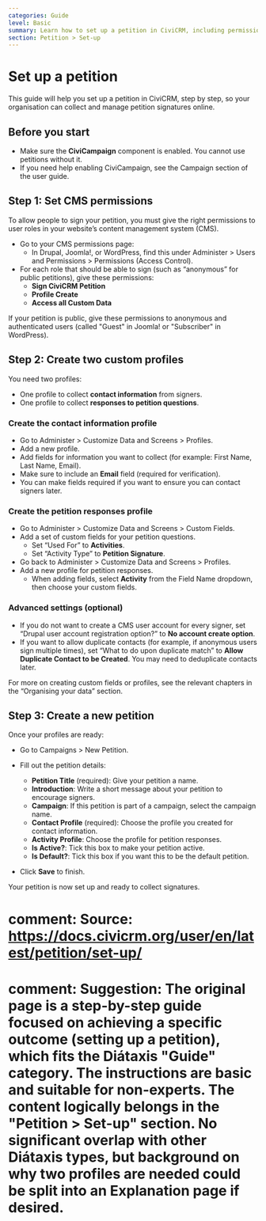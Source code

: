 ```yaml
---
categories: Guide
level: Basic
summary: Learn how to set up a petition in CiviCRM, including permissions and custom profiles, so your organisation can collect signatures online.
section: Petition > Set-up
---
```


# Set up a petition

This guide will help you set up a petition in CiviCRM, step by step, so your organisation can collect and manage petition signatures online.

## Before you start

- Make sure the **CiviCampaign** component is enabled. You cannot use petitions without it.
- If you need help enabling CiviCampaign, see the Campaign section of the user guide.

## Step 1: Set CMS permissions

To allow people to sign your petition, you must give the right permissions to user roles in your website’s content management system (CMS).

- Go to your CMS permissions page:
  - In Drupal, Joomla!, or WordPress, find this under Administer > Users and Permissions > Permissions (Access Control).
- For each role that should be able to sign (such as “anonymous” for public petitions), give these permissions:
  - **Sign CiviCRM Petition**
  - **Profile Create**
  - **Access all Custom Data**

If your petition is public, give these permissions to anonymous and authenticated users (called "Guest" in Joomla! or "Subscriber" in WordPress).

## Step 2: Create two custom profiles

You need two profiles:
- One profile to collect **contact information** from signers.
- One profile to collect **responses to petition questions**.

### Create the contact information profile

- Go to Administer > Customize Data and Screens > Profiles.
- Add a new profile.
- Add fields for information you want to collect (for example: First Name, Last Name, Email).
- Make sure to include an **Email** field (required for verification).
- You can make fields required if you want to ensure you can contact signers later.

### Create the petition responses profile

- Go to Administer > Customize Data and Screens > Custom Fields.
- Add a set of custom fields for your petition questions.
  - Set “Used For” to **Activities**.
  - Set “Activity Type” to **Petition Signature**.
- Go back to Administer > Customize Data and Screens > Profiles.
- Add a new profile for petition responses.
  - When adding fields, select **Activity** from the Field Name dropdown, then choose your custom fields.

### Advanced settings (optional)

- If you do not want to create a CMS user account for every signer, set “Drupal user account registration option?” to **No account create option**.
- If you want to allow duplicate contacts (for example, if anonymous users sign multiple times), set “What to do upon duplicate match” to **Allow Duplicate Contact to be Created**. You may need to deduplicate contacts later.

For more on creating custom fields or profiles, see the relevant chapters in the “Organising your data” section.

## Step 3: Create a new petition

Once your profiles are ready:

- Go to Campaigns > New Petition.
- Fill out the petition details:
  - **Petition Title** (required): Give your petition a name.
  - **Introduction**: Write a short message about your petition to encourage signers.
  - **Campaign**: If this petition is part of a campaign, select the campaign name.
  - **Contact Profile** (required): Choose the profile you created for contact information.
  - **Activity Profile**: Choose the profile for petition responses.
  - **Is Active?**: Tick this box to make your petition active.
  - **Is Default?**: Tick this box if you want this to be the default petition.

- Click **Save** to finish.

Your petition is now set up and ready to collect signatures.

# comment: Source: https://docs.civicrm.org/user/en/latest/petition/set-up/
# comment: Suggestion: The original page is a step-by-step guide focused on achieving a specific outcome (setting up a petition), which fits the Diátaxis "Guide" category. The instructions are basic and suitable for non-experts. The content logically belongs in the "Petition > Set-up" section. No significant overlap with other Diátaxis types, but background on why two profiles are needed could be split into an Explanation page if desired.
